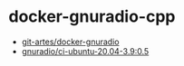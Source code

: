 docker-gnuradio-cpp
===================
- [git-artes/docker-gnuradio](https://github.com/git-artes/docker-gnuradio)
- [gnuradio/ci-ubuntu-20.04-3.9:0.5](https://hub.docker.com/r/gnuradio/ci-ubuntu-20.04-3.9/tags)
